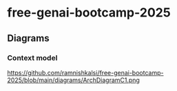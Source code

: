# free-genai-bootcamp-2025

## Diagrams

### Context model

https://github.com/ramnishkalsi/free-genai-bootcamp-2025/blob/main/diagrams/ArchDiagramC1.png

